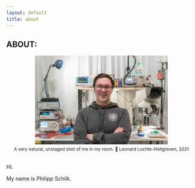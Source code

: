 ```yaml
---
layout: default
title: about
---
```


## ABOUT:

<center>
    <a href="/assets/img/about.jpeg">
        <img src="/assets/img/about.jpeg" width="70%">
    </a> <br>
    <small> A very natural, unstaged shot of me in my room. 📸 Leonard Lochte-Holtgreven, 2021 </small>
</center>
<br>

Hi.

My name is Philipp Schilk.

<!-- To mention: -->
<!--     Age -->
<!--     Small village Austria, Istanbul -->
<!--     ETHZ ITET BACHELOR -->
<!--     Enjoy/Hobbies. -->
<!--     Contact information -->
      



